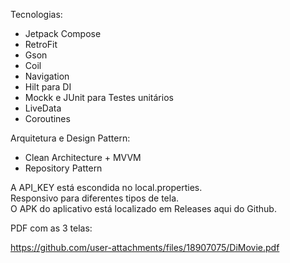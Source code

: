 Tecnologias:

- Jetpack Compose
- RetroFit
- Gson
- Coil
- Navigation
- Hilt para DI
- Mockk e JUnit para Testes unitários
- LiveData
- Coroutines

Arquitetura e Design Pattern:

- Clean Architecture + MVVM
- Repository Pattern

A API_KEY está escondida no local.properties. </br>
Responsivo para diferentes tipos de tela.
</br>
O APK do aplicativo está localizado em Releases aqui do Github.

PDF com as 3 telas: 

https://github.com/user-attachments/files/18907075/DiMovie.pdf

